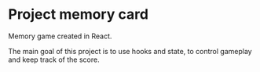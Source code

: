 # Project memory card

Memory game created in React.

The main goal of this project is to use hooks and state, to control gameplay and keep track of the score.